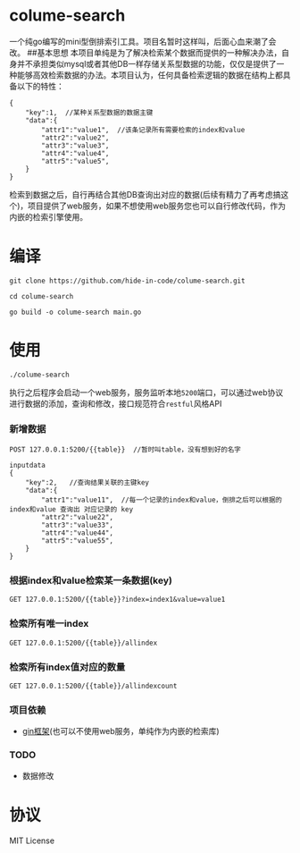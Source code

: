 # colume-search
一个纯go编写的mini型倒排索引工具。项目名暂时这样叫，后面心血来潮了会改。
##基本思想
本项目单纯是为了解决检索某个数据而提供的一种解决办法，自身并不承担类似mysql或者其他DB一样存储关系型数据的功能，仅仅是提供了一种能够高效检索数据的办法。本项目认为，任何具备检索逻辑的数据在结构上都具备以下的特性：
	
	{
	    "key":1,  //某种关系型数据的数据主键
	    "data":{
	        "attr1":"value1",  //该条记录所有需要检索的index和value
	        "attr2":"value2",
	        "attr3":"value3",
	        "attr4":"value4",
	        "attr5":"value5",
	    }
	}
	
检索到数据之后，自行再结合其他DB查询出对应的数据(后续有精力了再考虑搞这个)，项目提供了web服务，如果不想使用web服务您也可以自行修改代码，作为内嵌的检索引擎使用。


# 编译

    git clone https://github.com/hide-in-code/colume-search.git

    cd colume-search

    go build -o colume-search main.go

# 使用

    ./colume-search
执行之后程序会启动一个web服务，服务监听本地`5200`端口，可以通过web协议进行数据的添加，查询和修改，接口规范符合`restful`风格API


### 新增数据
	POST 127.0.0.1:5200/{{table}}  //暂时叫table，没有想到好的名字
	
	inputdata
	{
	    "key":2,   //查询结果关联的主键key
	    "data":{
	        "attr1":"value11",  //每一个记录的index和value，倒排之后可以根据的index和value 查询出 对应记录的 key
	        "attr2":"value22",
	        "attr3":"value33",
	        "attr4":"value44",
	        "attr5":"value55",
	    }
	}

### 根据index和value检索某一条数据(key)
	GET 127.0.0.1:5200/{{table}}?index=index1&value=value1

### 检索所有唯一index
	GET 127.0.0.1:5200/{{table}}/allindex
	
### 检索所有index值对应的数量
	GET 127.0.0.1:5200/{{table}}/allindexcount

### 项目依赖
- [gin框架](https://github.com/gin-gonic/gin)(也可以不使用web服务，单纯作为内嵌的检索库)

### TODO
- 数据修改

# 协议
MIT License